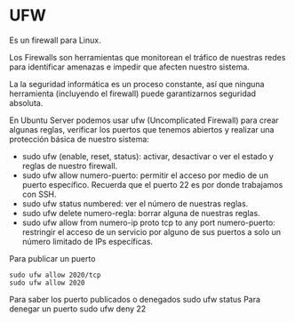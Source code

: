 # UFW

Es un firewall para Linux.

Los Firewalls son herramientas que monitorean el tráfico de nuestras redes para identificar amenazas e impedir que afecten nuestro sistema.

La la seguridad informática es un proceso constante, así que ninguna herramienta (incluyendo el firewall) puede garantizarnos seguridad absoluta.

En Ubuntu Server podemos usar ufw (Uncomplicated Firewall) para crear algunas reglas, verificar los puertos que tenemos abiertos y realizar una protección básica de nuestro sistema:

- sudo ufw (enable, reset, status): activar, desactivar o ver el estado y reglas de nuestro firewall.
- sudo ufw allow numero-puerto: permitir el acceso por medio de un puerto específico. Recuerda que el puerto 22 es por donde trabajamos con SSH.
- sudo ufw status numbered: ver el número de nuestras reglas.
- sudo ufw delete numero-regla: borrar alguna de nuestras reglas.
- sudo ufw allow from numero-ip proto tcp to any port numero-puerto: restringir el acceso de un servicio por alguno de sus puertos a solo un número limitado de IPs específicas.

Para publicar un puerto 

    sudo ufw allow 2020/tcp
    sudo ufw allow 2020
Para saber los puerto publicados o denegados
    sudo ufw status
Para denegar un puerto
    sudo ufw deny 22